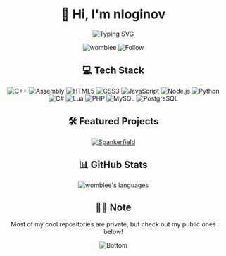 <h1 align="center">👋 Hi, I'm nloginov</h1>
<p align="center">
  <img src="https://readme-typing-svg.herokuapp.com?font=Fira+Code&color=32CD32&center=true&vCenter=true&width=600&lines=Full+Stack+Developer;Reverse+Engineer;Enthusiast" alt="Typing SVG">
</p>

<p align="center">
  <img src="https://komarev.com/ghpvc/?username=womblee&label=Profile%20views&color=0e75b6&style=flat" alt="womblee" />
  <img src="https://img.shields.io/github/followers/womblee?style=social" alt="Follow" />
</p>

<h2 align="center">💻 Tech Stack</h2>

<p align="center">
  <img src="https://img.shields.io/badge/C%2B%2B-00599C?style=for-the-badge&logo=c%2B%2B&logoColor=white" alt="C++" />
  <img src="https://img.shields.io/badge/Assembly-007AAC?style=for-the-badge&logo=assemblyscript&logoColor=white" alt="Assembly" />
  <img src="https://img.shields.io/badge/HTML5-E34F26?style=for-the-badge&logo=html5&logoColor=white" alt="HTML5" />
  <img src="https://img.shields.io/badge/CSS3-1572B6?style=for-the-badge&logo=css3&logoColor=white" alt="CSS3" />
  <img src="https://img.shields.io/badge/JavaScript-323330?style=for-the-badge&logo=javascript&logoColor=F7DF1E" alt="JavaScript" />
  <img src="https://img.shields.io/badge/Node.js-339933?style=for-the-badge&logo=nodedotjs&logoColor=white" alt="Node.js" />
  <img src="https://img.shields.io/badge/Python-3776AB?style=for-the-badge&logo=python&logoColor=white" alt="Python" />
  <img src="https://img.shields.io/badge/C%23-239120?style=for-the-badge&logo=c-sharp&logoColor=white" alt="C#" />
  <img src="https://img.shields.io/badge/Lua-2C2D72?style=for-the-badge&logo=lua&logoColor=white" alt="Lua" />
  <img src="https://img.shields.io/badge/PHP-777BB4?style=for-the-badge&logo=php&logoColor=white" alt="PHP" />
  <img src="https://img.shields.io/badge/MySQL-4479A1?style=for-the-badge&logo=mysql&logoColor=white" alt="MySQL" />
  <img src="https://img.shields.io/badge/PostgreSQL-316192?style=for-the-badge&logo=postgresql&logoColor=white" alt="PostgreSQL" />
</p>

<h2 align="center">🛠️ Featured Projects</h2>

<p align="center">
  <a href="https://github.com/Sixthworks/spankerfield">
    <img src="https://github-readme-stats.vercel.app/api/pin/?username=Sixthworks&repo=spankerfield&theme=chartreuse-dark" alt="Spankerfield" />
  </a>
</p>

<h2 align="center">📊 GitHub Stats</h2>

<p align="center">
  <img src="https://github-readme-stats.vercel.app/api/top-langs?username=womblee&show_icons=true&locale=en&layout=compact&theme=chartreuse-dark" alt="womblee's languages" />
</p>

<h2 align="center">👨‍💻 Note</h2>

<p align="center">
  Most of my cool repositories are private, but check out my public ones below!
</p>


<p align="center">
  <img src="https://raw.githubusercontent.com/mayhemantt/mayhemantt/Update/svg/Bottom.svg" alt="Bottom" />
</p>
